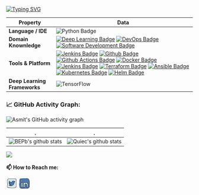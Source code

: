 [![Typing SVG](https://readme-typing-svg.herokuapp.com?color=%2336BCF7&center=true&vCenter=true&width=600&lines=Hi+there+👋,+I+am+Tahe+Yavuzer;+Welcome+to+My+Github+Profile!;+I+am+currently+developing+myself+in+DevOps+field;+Always+learning+new+things)](https://git.io/typing-svg)

Property | Data
--- | --- 
**Language / IDE**  | ![Python Badge](https://img.shields.io/badge/-Python-3776AB?style=flat&logo=Python&logoColor=white)
**Domain Knownledge**  | [![Deep Learning Badge](https://img.shields.io/badge/-Deep%20Learning-000099?style=flat&logoColor=white)](https://github.com/theyvzr/theyvzr) [![DevOps Badge](https://img.shields.io/badge/-DevOps%20-4C0099?style=flat&logoColor=white)](https://github.com/search?q=user%3Atheyvzr&type=Repositories) [![Software Development Badge](https://img.shields.io/badge/-Software%20Development-004C99?style=flat&logoColor=white)](https://github.com/search?q=user%3Atheyvzr&type=Repositories) 
**Tools & Platform** | [![Jenkins Badge](https://img.shields.io/badge/-Jenkins-2088FF?style=flat&logo=Jenkins&logoColor=white)](https://github.com/theyvzr/theyvzr) [![Github Badge](https://img.shields.io/badge/-Github%20-2088FF?style=flat&logo=Github&logoColor=white)](https://github.com/theyvzr/theyvzr) [![Github Actions Badge](https://img.shields.io/badge/-Git%20-2088FF?style=flat&logo=Git&logoColor=white)](https://github.com/theyvzr/theyvzr) [![Docker Badge](https://img.shields.io/badge/-Docker%20-2088FF?style=flat&logo=Docker&logoColor=white)](https://github.com/theyvzr/theyvzr) [![Jenkins Badge](https://img.shields.io/badge/-Jenkins%20-2088FF?style=flat&logo=Jenkins&logoColor=white)](https://github.com/theyvzr/theyvzr) [![Terraform Badge](https://img.shields.io/badge/-Terraform%20-2088FF?style=flat&logo=Terraform&logoColor=white)](https://github.com/theyvzr/theyvzr) [![Ansible Badge](https://img.shields.io/badge/-Ansible%20-2088FF?style=flat&logo=Ansible&logoColor=white)](https://github.com/theyvzr/theyvzr) [![Kubernetes Badge](https://img.shields.io/badge/-Kubernetes%20-2088FF?style=flat&logo=Kubernetes&logoColor=white)](https://github.com/theyvzr/theyvzr) [![Helm Badge](https://img.shields.io/badge/-Helm%20-2088FF?style=flat&logo=Helm&logoColor=white)](https://github.com/theyvzr/theyvzr)
**Deep Learning Frameworks**  | ![TensorFlow](http://img.shields.io/badge/-TensorFlow-eee?style=flat-square&logo=tensorflow&logoColor=FF6F00)


<!--   GitHub stats graph -->
### 📈 GitHub Activity Graph:
![Asmit's GitHub activity graph](https://activity-graph.herokuapp.com/graph?username=theyvzr&hide_border=true&theme=redical)

 . | .
--- | --- 
![BEPb's github stats](https://github-readme-stats.vercel.app/api?username=theyvzr&show_icons=true&theme=radical&include_all_commits=true) | ![Quiec's github stats](https://github-readme-stats.vercel.app/api/top-langs/?username=theyvzr&theme=radical&layout=compact)

<img src="https://github-readme-streak-stats.herokuapp.com/?user=theyvzr"></img>


**📫 How to Reach me:**
<p align="left">
<a href="https://twitter.com/theyvzr" target="blank"><img align="center" src="https://raw.githubusercontent.com/theyvzr/theyvzr/master/assets/twitter.svg" alt="theyvzr" height="30" width="30" /></a>
<a href="https://linkedin.com/in/taheyavuzer" target="blank"><img align="center" src="https://raw.githubusercontent.com/theyvzr/theyvzr/master/assets/linkedin.svg" alt="theyvzr" height="30" width="30" /></a>

